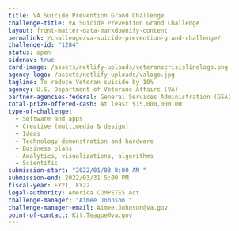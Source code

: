 ```yaml
---
title: VA Suicide Prevention Grand Challenge
challenge-title: VA Suicide Prevention Grand Challenge
layout: front-matter-data-markdownify-content
permalink: /challenge/va-suicide-prevention-grand-challenge/
challenge-id: "1284"
status: open
sidenav: true
card-image: /assets/netlify-uploads/veteranscrisislinelogo.png
agency-logo: /assets/netlify-uploads/valogo.jpg
tagline: To reduce Veteran suicide by 10%
agency: U.S. Department of Veterans Affairs (VA)
partner-agencies-federal: General Services Administration (GSA)
total-prize-offered-cash: At least $15,000,000.00
type-of-challenge:
  - Software and apps
  - Creative (multimedia & design)
  - Ideas
  - Technology demonstration and hardware
  - Business plans
  - Analytics, visualizations, algorithms
  - Scientific
submission-start: "2022/01/03 8:00 AM "
submission-end: 2022/03/31 5:00 PM
fiscal-year: FY21, FY22
legal-authority: America COMPETES Act
challenge-manager: "Aimee Johnson "
challenge-manager-email: Aimee.Johnson@va.gov
point-of-contact: Kit.Teague@va.gov
---
```

